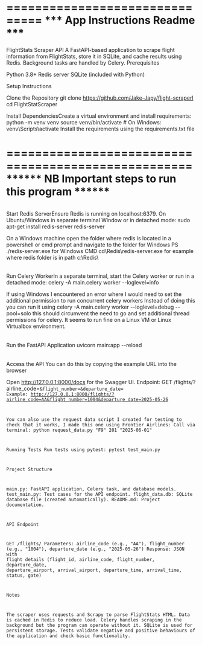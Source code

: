 ===============================
*** App Instructions Readme ***
===============================

FlightStats Scraper API
A FastAPI-based application to scrape flight information from FlightStats, store it in SQLite, and cache results using Redis. Background tasks are handled by Celery.
Prerequisites

Python 3.8+
Redis server
SQLite (included with Python)

Setup Instructions

Clone the Repository
git clone <https://github.com/Jake-Japy/flight-scraperl>
cd FlightStatScraper

Install DependenciesCreate a virtual environment and install requirements:
python -m venv venv
source venv/bin/activate  # On Windows: venv\Scripts\activate
Install the requirements using the requirements.txt file

====================================================
****** NB Important steps to run this program ******
====================================================

######

Start Redis ServerEnsure Redis is running on localhost:6379. On Ubuntu/Windows in separate terminal Window or in detached mode:
sudo apt-get install redis-server
redis-server

On a Windows machine open the folder where redis is located in a powershell or cmd prompt and navigate to the folder
for Windows PS ./redis-server.exe
for Windows CMD cd\Redis\redis-server.exe for example where redis folder is in path c:\Redis\

######

Run Celery WorkerIn a separate terminal, start the Celery worker or run in a detached mode:
celery -A main.celery worker --loglevel=info

If using Windows I encountered an error where I would need to set the additional permission to run concurrent celery workers
Instead of doing this you can run it using celery -A main.celery worker --loglevel=debug --pool=solo this should circumvent
the need to go and set additional thread permissions for celery. It seems to run fine on a Linux VM or Linux Virtualbox environment.

######

Run the FastAPI Application
uvicorn main:app --reload

######

Access the API
You can do this by copying the example URL into the browser

Open http://127.0.0.1:8000/docs for the Swagger UI.
Endpoint: GET /flights/?airline_code=<code>&flight_number=<number>&departure_date=<YYYY-MM-DD>
Example: http://127.0.0.1:8000/flights/?airline_code=AA&flight_number=1004&departure_date=2025-05-26

You can also use the request data script I created for testing to check that it works, I made this one using Frontier Airlines:
Call via terminal:
python request_data.py "F9" 201 "2025-06-01"

Running Tests
Run tests using pytest:
pytest test_main.py

Project Structure

main.py: FastAPI application, Celery task, and database models.
test_main.py: Test cases for the API endpoint.
flight_data.db: SQLite database file (created automatically).
README.md: Project documentation.

API Endpoint

GET /flights/
Parameters: airline_code (e.g., "AA"), flight_number (e.g., "1004"), departure_date (e.g., "2025-05-26")
Response: JSON with flight details (flight_id, airline_code, flight_number, departure_date, departure_airport, arrival_airport, departure_time, arrival_time, status, gate)

Notes

The scraper uses requests and Scrapy to parse FlightStats HTML.
Data is cached in Redis to reduce load.
Celery handles scraping in the background but the program can operate without it.
SQLite is used for persistent storage.
Tests validate negative and positive behaviours of the application and check basic functionality.

